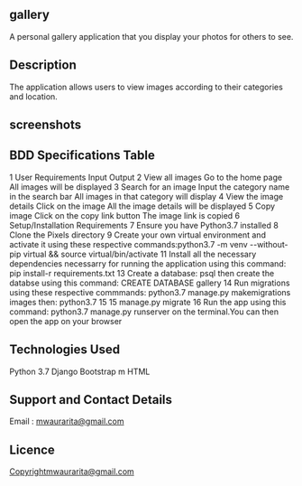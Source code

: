 ## gallery
A personal gallery application that you display your photos for others to see.

## Description
The application allows users to view images according to their categories and location. 

## screenshots

## BDD Specifications Table
1 User Requirements	Input	Output
2 View all images	Go to the home page	All images will be displayed
3 Search for an image	Input the category name in the search bar	All images in that category will display
4 View the image details	Click on the image	All the image details will be displayed
5 Copy image	Click on the copy link button	The image link is copied
6 Setup/Installation Requirements
7 Ensure you have Python3.7 installed
8 Clone the Pixels directory
9 Create your own virtual environment and activate it using these respective commands:python3.7 -m venv  --without-pip virtual && source virtual/bin/activate
11 Install all the necessary dependencies necessarry for running the application using this command: pip install-r requirements.txt
13 Create a database: psql then create the databse using this command: CREATE DATABASE gallery
14 Run migrations using these respective commmands: python3.7 manage.py makemigrations images then: python3.7 15 15 manage.py migrate
16 Run the app using this command: python3.7 manage.py runserver on the terminal.You can then open the app on your browser
## Technologies Used
Python 3.7
Django
Bootstrap m
HTML
## Support and Contact Details
Email : mwaurarita@gmail.com

## Licence
Copyrightmwaurarita@gmail.com